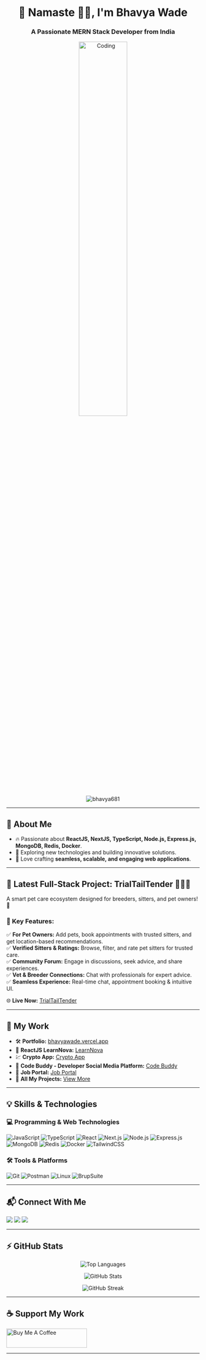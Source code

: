 <h1 align="center">🚀 Namaste 🙏🏻, I'm Bhavya Wade</h1>
<h3 align="center">A Passionate MERN Stack Developer from India</h3>

<p align="center">
  <img src="[https://media.giphy.com/media/L3CYISnPc4GjrVSJxM/giphy.gif?cid=ecf05e476suywj4a28uuzsxx798mgp607jlaikbwv6bifyg2&ep=v1_stickers_search&rid=giphy.gif&ct=s](https://media.giphy.com/media/L3CYISnPc4GjrVSJxM/giphy.gif?cid=ecf05e476suywj4a28uuzsxx798mgp607jlaikbwv6bifyg2&ep=v1_stickers_search&rid=giphy.gif&ct=s](https://media2.giphy.com/media/v1.Y2lkPTc5MGI3NjExeDd3NWV1NnQwb3NiamZsODExZnIzOXFxNWoxc25zNXVjbGpjbG84byZlcD12MV9pbnRlcm5hbF9naWZfYnlfaWQmY3Q9cw/L3CYISnPc4GjrVSJxM/giphy.gif)" alt="Coding" width="50%"/>
</p>

<p align="center">
  <img src="https://komarev.com/ghpvc/?username=bhavya681&label=Profile%20views&color=0e75b6&style=flat" alt="bhavya681" />
</p>

---

## 🌱 About Me
- 🔥 Passionate about **ReactJS, NextJS, TypeScript, Node.js, Express.js, MongoDB, Redis, Docker**.
- 🎯 Exploring new technologies and building innovative solutions.
- 🎨 Love crafting **seamless, scalable, and engaging web applications**.

---

## 🚀 Latest Full-Stack Project: **TrialTailTender** 🐾🐶🐱
A smart pet care ecosystem designed for breeders, sitters, and pet owners! 🏡  

### 🌟 Key Features:
✅ **For Pet Owners:** Add pets, book appointments with trusted sitters, and get location-based recommendations.  
✅ **Verified Sitters & Ratings:** Browse, filter, and rate pet sitters for trusted care.  
✅ **Community Forum:** Engage in discussions, seek advice, and share experiences.  
✅ **Vet & Breeder Connections:** Chat with professionals for expert advice.  
✅ **Seamless Experience:** Real-time chat, appointment booking & intuitive UI.  

🌐 **Live Now:** [TrialTailTender](https://trialtailtender-xiab-one.vercel.app/)  

---

## 🔗 My Work
- 🛠 **Portfolio:** [bhavyawade.vercel.app](https://bhavyawade.vercel.app/)
- 🚀 **ReactJS LearnNova:** [LearnNova](https://learnova1.vercel.app/)
- 💹 **Crypto App:** [Crypto App](https://reactcryptoapp-opal.vercel.app/)
- 🤖 **Code Buddy - Developer Social Media Platform:** [Code Buddy](https://codebuddy-gamma.vercel.app/)
- 💼 **Job Portal:** [Job Portal](https://mernjobportal-2-1cwi.onrender.com/)
- 📂 **All My Projects:** [View More](https://vercel.com/bhavyawade2-gmailcom)

---

## 💡 Skills & Technologies
### 💻 Programming & Web Technologies
![JavaScript](https://img.shields.io/badge/-JavaScript-F7DF1E?style=flat&logo=javascript&logoColor=black)
![TypeScript](https://img.shields.io/badge/-TypeScript-3178C6?style=flat&logo=typescript&logoColor=white)
![React](https://img.shields.io/badge/-React-61DAFB?style=flat&logo=react&logoColor=black)
![Next.js](https://img.shields.io/badge/-Next.js-000000?style=flat&logo=next.js&logoColor=white)
![Node.js](https://img.shields.io/badge/-Node.js-339933?style=flat&logo=node.js&logoColor=white)
![Express.js](https://img.shields.io/badge/-Express.js-000000?style=flat&logo=express&logoColor=white)
![MongoDB](https://img.shields.io/badge/-MongoDB-47A248?style=flat&logo=mongodb&logoColor=white)
![Redis](https://img.shields.io/badge/-Redis-DC382D?style=flat&logo=redis&logoColor=white)
![Docker](https://img.shields.io/badge/-Docker-2496ED?style=flat&logo=docker&logoColor=white)
![TailwindCSS](https://img.shields.io/badge/-TailwindCSS-38B2AC?style=flat&logo=tailwind-css&logoColor=white)

### 🛠 Tools & Platforms
![Git](https://img.shields.io/badge/-Git-F05032?style=flat&logo=git&logoColor=white)
![Postman](https://img.shields.io/badge/-Postman-FF6C37?style=flat&logo=postman&logoColor=white)
![Linux](https://img.shields.io/badge/-Linux-FCC624?style=flat&logo=linux&logoColor=black)
![BrupSuite](https://img.shields.io/badge/-Burp%20Suite-FF6815?style=flat&logo=burpsuite&logoColor=white)

---

## 📬 Connect With Me
<p align="left">
  <a href="https://www.linkedin.com/in/bhavya-wade/"><img src="https://img.shields.io/badge/-LinkedIn-0A66C2?style=flat&logo=linkedin&logoColor=white"/></a>
  <a href="https://x.com/wade_bhavy55123"><img src="https://img.shields.io/badge/-Twitter-1DA1F2?style=flat&logo=twitter&logoColor=white"/></a>
  <a href="mailto:bhavyawade2@gmail.com"><img src="https://img.shields.io/badge/-Gmail-EA4335?style=flat&logo=gmail&logoColor=white"/></a>
</p>

---

## ⚡ GitHub Stats
<p align="center">
  <img src="https://github-readme-stats.vercel.app/api/top-langs?username=bhavya681&show_icons=true&locale=en&layout=compact&theme=radical" alt="Top Languages" />
</p>
<p align="center">
  <img src="https://github-readme-stats.vercel.app/api?username=bhavya681&show_icons=true&theme=radical" alt="GitHub Stats" />
</p>
<p align="center">
  <img src="https://github-readme-streak-stats.herokuapp.com/?user=bhavya681&theme=radical" alt="GitHub Streak" />
</p>

---

## ☕ Support My Work
<p>
  <a href="https://www.buymeacoffee.com/bhavyawade">
    <img src="https://cdn.buymeacoffee.com/buttons/v2/default-yellow.png" height="50" width="210" alt="Buy Me A Coffee" />
  </a>
</p>

---
